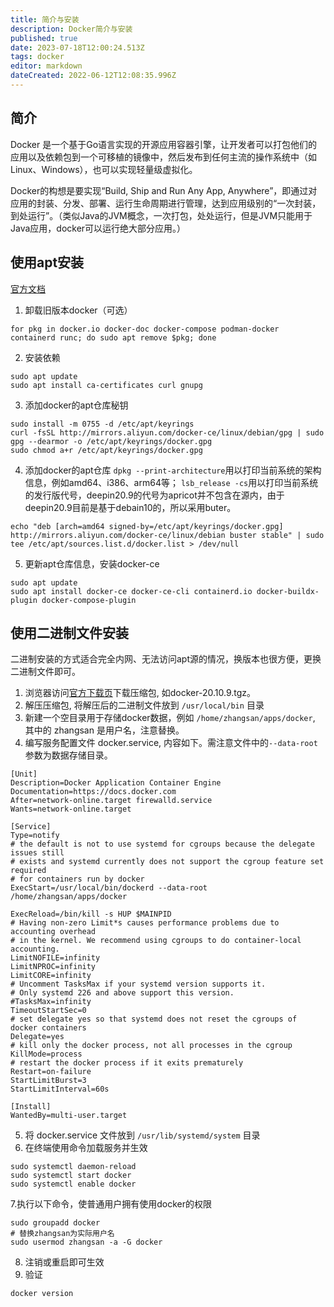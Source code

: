 ```yaml
---
title: 简介与安装
description: Docker简介与安装
published: true
date: 2023-07-18T12:00:24.513Z
tags: docker
editor: markdown
dateCreated: 2022-06-12T12:08:35.996Z
---
```


## 简介

Docker 是一个基于Go语言实现的开源应用容器引擎，让开发者可以打包他们的应用以及依赖包到一个可移植的镜像中，然后发布到任何主流的操作系统中（如Linux、Windows），也可以实现轻量级虚拟化。

Docker的构想是要实现“Build, Ship and Run Any App, Anywhere”，即通过对应用的封装、分发、部署、运行生命周期进行管理，达到应用级别的“一次封装，到处运行”。（类似Java的JVM概念，一次打包，处处运行，但是JVM只能用于Java应用，docker可以运行绝大部分应用。）

## 使用apt安装
[官方文档](https://docs.docker.com/engine/install/debian/)

1. 卸载旧版本docker（可选）
```
for pkg in docker.io docker-doc docker-compose podman-docker containerd runc; do sudo apt remove $pkg; done
```
2. 安装依赖
```
sudo apt update
sudo apt install ca-certificates curl gnupg
```
3. 添加docker的apt仓库秘钥

```
sudo install -m 0755 -d /etc/apt/keyrings
curl -fsSL http://mirrors.aliyun.com/docker-ce/linux/debian/gpg | sudo gpg --dearmor -o /etc/apt/keyrings/docker.gpg
sudo chmod a+r /etc/apt/keyrings/docker.gpg
```
4. 添加docker的apt仓库
`dpkg --print-architecture`用以打印当前系统的架构信息，例如amd64、i386、arm64等；
`lsb_release -cs`用以打印当前系统的发行版代号，deepin20.9的代号为apricot并不包含在源内，由于deepin20.9目前是基于debain10的，所以采用buter。
```
echo "deb [arch=amd64 signed-by=/etc/apt/keyrings/docker.gpg] http://mirrors.aliyun.com/docker-ce/linux/debian buster stable" | sudo tee /etc/apt/sources.list.d/docker.list > /dev/null
```
5. 更新apt仓库信息，安装docker-ce
```
sudo apt update
sudo apt install docker-ce docker-ce-cli containerd.io docker-buildx-plugin docker-compose-plugin
```

## 使用二进制文件安装

二进制安装的方式适合完全内网、无法访问apt源的情况，换版本也很方便，更换二进制文件即可。

1. 浏览器访问[官方下载页](https://download.docker.com/linux/static/stable/x86_64/)下载压缩包, 如docker-20.10.9.tgz。
2. 解压压缩包, 将解压后的二进制文件放到 `/usr/local/bin` 目录
3. 新建一个空目录用于存储docker数据，例如 `/home/zhangsan/apps/docker`, 其中的 zhangsan 是用户名，注意替换。
3. 编写服务配置文件 docker.service, 内容如下。需注意文件中的`--data-root` 参数为数据存储目录。

```
[Unit]
Description=Docker Application Container Engine
Documentation=https://docs.docker.com
After=network-online.target firewalld.service
Wants=network-online.target

[Service]
Type=notify
# the default is not to use systemd for cgroups because the delegate issues still
# exists and systemd currently does not support the cgroup feature set required
# for containers run by docker
ExecStart=/usr/local/bin/dockerd --data-root /home/zhangsan/apps/docker

ExecReload=/bin/kill -s HUP $MAINPID
# Having non-zero Limit*s causes performance problems due to accounting overhead
# in the kernel. We recommend using cgroups to do container-local accounting.
LimitNOFILE=infinity
LimitNPROC=infinity
LimitCORE=infinity
# Uncomment TasksMax if your systemd version supports it.
# Only systemd 226 and above support this version.
#TasksMax=infinity
TimeoutStartSec=0
# set delegate yes so that systemd does not reset the cgroups of docker containers
Delegate=yes
# kill only the docker process, not all processes in the cgroup
KillMode=process
# restart the docker process if it exits prematurely
Restart=on-failure
StartLimitBurst=3
StartLimitInterval=60s

[Install]
WantedBy=multi-user.target
```

5. 将 docker.service 文件放到 `/usr/lib/systemd/system` 目录
6. 在终端使用命令加载服务并生效

```shell
sudo systemctl daemon-reload
sudo systemctl start docker
sudo systemctl enable docker
```

7.执行以下命令，使普通用户拥有使用docker的权限

```shell
sudo groupadd docker
# 替换zhangsan为实际用户名
sudo usermod zhangsan -a -G docker
```

8. 注销或重启即可生效
9. 验证

```shell
docker version
```


